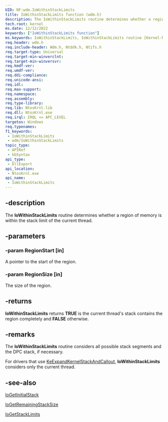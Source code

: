 ```yaml
---
UID: NF:wdm.IoWithinStackLimits
title: IoWithinStackLimits function (wdm.h)
description: The IoWithinStackLimits routine determines whether a region of memory is within the stack limit of the current thread.
tech.root: kernel
ms.date: 12/12/2022
keywords: ["IoWithinStackLimits function"]
ms.keywords: IoWithinStackLimits, IoWithinStackLimits routine [Kernel-Mode Driver Architecture], k104_631648cb-6ba2-47b1-8745-e6314e17be30.xml, kernel.iowithinstacklimits, wdm/IoWithinStackLimits
req.header: wdm.h
req.include-header: Wdm.h, Ntddk.h, Ntifs.h
req.target-type: Universal
req.target-min-winverclnt:
req.target-min-winversvr: 
req.kmdf-ver: 
req.umdf-ver: 
req.ddi-compliance: 
req.unicode-ansi: 
req.idl: 
req.max-support: 
req.namespace: 
req.assembly: 
req.type-library: 
req.lib: NtosKrnl.lib
req.dll: NtosKrnl.exe
req.irql: IRQL <= APC_LEVEL
targetos: Windows
req.typenames: 
f1_keywords:
 - IoWithinStackLimits
 - wdm/IoWithinStackLimits
topic_type:
 - APIRef
 - kbSyntax
api_type:
 - DllExport
api_location:
 - NtosKrnl.exe
api_name:
 - IoWithinStackLimits
---
```


## -description

The **IoWithinStackLimits** routine determines whether a region of memory is within the stack limit of the current thread.

## -parameters

### -param RegionStart [in]

A pointer to the start of the region.

### -param RegionSize [in]

The size of the region.

## -returns

**IoWithinStackLimits** returns **TRUE** is the current thread's stack contains the region completely and **FALSE** otherwise.

## -remarks

The **IoWithinStackLimits** routine considers all possible stack segments and the DPC stack, if necessary.

For drivers that use [KeExpandKernelStackAndCallout](../ntddk/nf-ntddk-keexpandkernelstackandcallout.md), **IoWithinStackLimits** considers only the current thread.

## -see-also

[IoGetInitialStack](./nf-wdm-iogetinitialstack.md)

[IoGetRemainingStackSize](./nf-wdm-iogetremainingstacksize.md)

[IoGetStackLimits](./nf-wdm-iogetstacklimits.md)